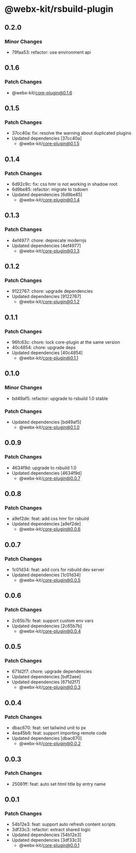 # @webx-kit/rsbuild-plugin

## 0.2.0

### Minor Changes

- 79faa53: refactor: use environment api

## 0.1.6

### Patch Changes

- @webx-kit/core-plugin@0.1.6

## 0.1.5

### Patch Changes

- 37cc40a: fix: resolve the warning about duplicated plugins
- Updated dependencies [37cc40a]
  - @webx-kit/core-plugin@0.1.5

## 0.1.4

### Patch Changes

- 6d92c9c: fix: css hmr is not working in shadow root
- 6d9be85: refactor: migrate to tsdown
- Updated dependencies [6d9be85]
  - @webx-kit/core-plugin@0.1.4

## 0.1.3

### Patch Changes

- 4ef4977: chore: deprecate modernjs
- Updated dependencies [4ef4977]
  - @webx-kit/core-plugin@0.1.3

## 0.1.2

### Patch Changes

- 9122767: chore: upgrade dependencies
- Updated dependencies [9122767]
  - @webx-kit/core-plugin@0.1.2

## 0.1.1

### Patch Changes

- 96fc63c: chore: lock core-plugin at the same version
- 40c4854: chore: upgrade deps
- Updated dependencies [40c4854]
  - @webx-kit/core-plugin@0.1.1

## 0.1.0

### Minor Changes

- bd49af5: refactor: upgrade to rsbuild 1.0 stable

### Patch Changes

- Updated dependencies [bd49af5]
  - @webx-kit/core-plugin@0.1.0

## 0.0.9

### Patch Changes

- 4634f9d: upgrade to rsbuild 1.0
- Updated dependencies [4634f9d]
  - @webx-kit/core-plugin@0.0.7

## 0.0.8

### Patch Changes

- a9ef2de: feat: add css hmr for rsbuild
- Updated dependencies [a9ef2de]
  - @webx-kit/core-plugin@0.0.6

## 0.0.7

### Patch Changes

- 1c01d34: feat: add cors for rsbuild dev server
- Updated dependencies [1c01d34]
  - @webx-kit/core-plugin@0.0.5

## 0.0.6

### Patch Changes

- 2c65b7b: feat: support custom env vars
- Updated dependencies [2c65b7b]
  - @webx-kit/core-plugin@0.0.4

## 0.0.5

### Patch Changes

- 671d2f7: chore: upgrade dependencies
- Updated dependencies [bdf2aee]
- Updated dependencies [671d2f7]
  - @webx-kit/core-plugin@0.0.3

## 0.0.4

### Patch Changes

- dbac670: feat: set tailwind unit to px
- 4ea45b6: feat: support importing remote code
- Updated dependencies [dbac670]
  - @webx-kit/core-plugin@0.0.2

## 0.0.3

### Patch Changes

- 25081ff: feat: auto set html title by entry name

## 0.0.1

### Patch Changes

- 54b12e3: feat: support auto refresh content scripts
- 3df33c3: refactor: extract shared logic
- Updated dependencies [54b12e3]
- Updated dependencies [3df33c3]
  - @webx-kit/core-plugin@0.0.1
